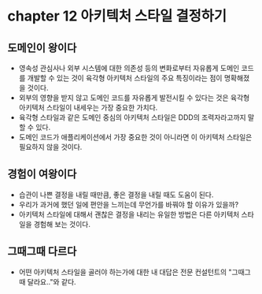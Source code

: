 # chapter 12 아키텍처 스타일 결정하기

## 도메인이 왕이다
- 영속성 관심사나 외부 시스템에 대한 의존성 등의 변화로부터 자유롭게 도메인 코드를 개발할 수 있는 것이 육각형 아키텍처 스타일의 주요 특징이라는 점이 명확해졌을 것이다.
- 외부의 영향을 받지 않고 도메인 코드를 자유롭게 발전시킬 수 있다는 것은 육각형 아키텍처 스타일이 내세우는 가장 중요한 가치다.
- 육각형 스타일과 같은 도메인 중심의 아키텍처 스타일은 DDD의 조력자라고까지 말할 수 있다.
- 도메인 코드가 애플리케이션에서 가장 중요한 것이 아니라면 이 아키텍처 스타일은 필요하지 않을 것이다.

## 경험이 여왕이다
- 습관이 나쁜 결정을 내릴 때만큼, 좋은 결정을 내릴 때도 도움이 된다.
- 우리가 과거에 했던 일에 편안을 느끼는데 무언가를 바꿔야 할 이유가 있을까?
- 아키텍처 스타일에 대해서 괜찮은 결정을 내리는 유일한 방법은 다른 아키텍처 스타일을 경험해 보는 것이다.

## 그때그때 다르다
- 어떤 아키텍처 스타일을 골러야 하는가에 대한 내 대답은 전문 컨설턴트의 "그때그때 달라요.."와 같다.
